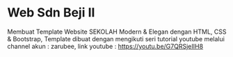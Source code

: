 # Web Sdn Beji II
Membuat Template Website SEKOLAH Modern &amp; Elegan dengan HTML, CSS &amp; Bootstrap, 
Template dibuat dengan mengikuti seri tutorial youtube melalui channel akun : zarubee, link youtube : https://youtu.be/G7QRSjeIIH8

